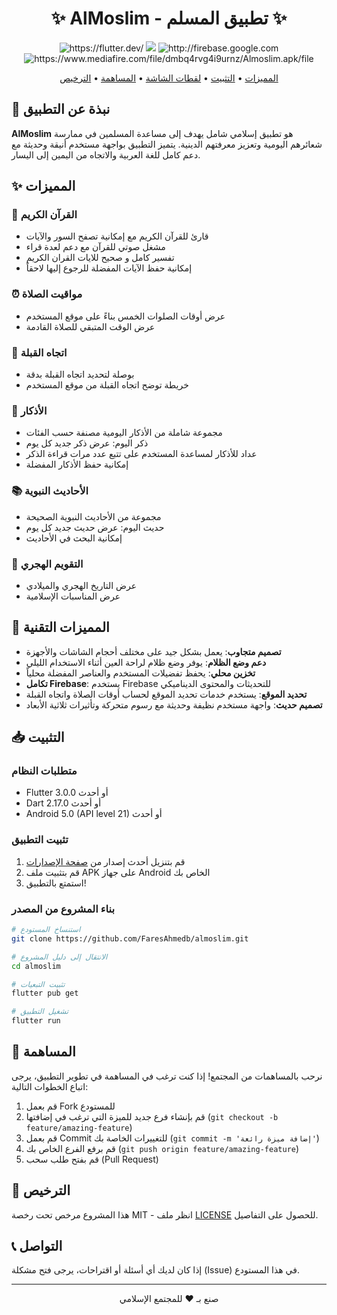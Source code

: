 <div align="center">
  <h1>✨ AlMoslim - تطبيق المسلم ✨</h1>

  <p>
    <img src="https://img.shields.io/badge/Flutter-02569B?style=for-the-badge&logo=flutter&logoColor=white" alt="https://flutter.dev/"/>
    <img src="https://flutter.dev/ alt="(http://dart.dev/)"/>
    <img src="https://img.shields.io/badge/Firebase-FFCA28?style=for-the-badge&logo=firebase&logoColor=black" alt="http://firebase.google.com"/>
    <img src="https://img.shields.io/badge/Android-3DDC84?style=for-the-badge&logo=android&logoColor=white" alt="https://www.mediafire.com/file/dmbq4rvg4i9urnz/Almoslim.apk/file"/>
    
  </p>

  <p>
    <a href="#المميزات">المميزات</a> •
    <a href="#التثبيت">التثبيت</a> •
    <a href="#لقطات-الشاشة">لقطات الشاشة</a> •
    <a href="#المساهمة">المساهمة</a> •
    <a href="#الترخيص">الترخيص</a>
  </p>
</div>

## 📱 نبذة عن التطبيق

**AlMoslim** هو تطبيق إسلامي شامل يهدف إلى مساعدة المسلمين في ممارسة شعائرهم اليومية وتعزيز معرفتهم الدينية. يتميز التطبيق بواجهة مستخدم أنيقة وحديثة مع دعم كامل للغة العربية والاتجاه من اليمين إلى اليسار.

## ✨ المميزات

### 📖 القرآن الكريم
- قارئ للقرآن الكريم مع إمكانية تصفح السور والآيات
- مشغل صوتي للقرآن مع دعم لعدة قراء
- تفسير كامل و صحيح للايات القران الكريم
- إمكانية حفظ الآيات المفضلة للرجوع إليها لاحقاً

### ⏰ مواقيت الصلاة
- عرض أوقات الصلوات الخمس بناءً على موقع المستخدم
- عرض الوقت المتبقي للصلاة القادمة

### 🧭 اتجاه القبلة
- بوصلة لتحديد اتجاه القبلة بدقة
- خريطة توضح اتجاه القبلة من موقع المستخدم

### 📿 الأذكار
- مجموعة شاملة من الأذكار اليومية مصنفة حسب الفئات
- ذكر اليوم: عرض ذكر جديد كل يوم
- عداد للأذكار لمساعدة المستخدم على تتبع عدد مرات قراءة الذكر
- إمكانية حفظ الأذكار المفضلة

### 📚 الأحاديث النبوية
- مجموعة من الأحاديث النبوية الصحيحة
- حديث اليوم: عرض حديث جديد كل يوم
- إمكانية البحث في الأحاديث

### 📅 التقويم الهجري
- عرض التاريخ الهجري والميلادي
- عرض المناسبات الإسلامية

## 🚀 المميزات التقنية

- **تصميم متجاوب**: يعمل بشكل جيد على مختلف أحجام الشاشات والأجهزة
- **دعم وضع الظلام**: يوفر وضع ظلام لراحة العين أثناء الاستخدام الليلي
- **تخزين محلي**: يحفظ تفضيلات المستخدم والعناصر المفضلة محلياً
- **تكامل Firebase**: يستخدم Firebase للتحديثات والمحتوى الديناميكي
- **تحديد الموقع**: يستخدم خدمات تحديد الموقع لحساب أوقات الصلاة واتجاه القبلة
- **تصميم حديث**: واجهة مستخدم نظيفة وحديثة مع رسوم متحركة وتأثيرات ثلاثية الأبعاد

## 📥 التثبيت

### متطلبات النظام
- Flutter 3.0.0 أو أحدث
- Dart 2.17.0 أو أحدث
- Android 5.0 (API level 21) أو أحدث


### تثبيت التطبيق
1. قم بتنزيل أحدث إصدار من [صفحة الإصدارات](https://github.com/FaresAhmedb/almoslim/releases)
2. قم بتثبيت ملف APK على جهاز Android الخاص بك
3. استمتع بالتطبيق!

### بناء المشروع من المصدر
```bash
# استنساخ المستودع
git clone https://github.com/FaresAhmedb/almoslim.git

# الانتقال إلى دليل المشروع
cd almoslim

# تثبيت التبعيات
flutter pub get

# تشغيل التطبيق
flutter run
```

## 🤝 المساهمة

نرحب بالمساهمات من المجتمع! إذا كنت ترغب في المساهمة في تطوير التطبيق، يرجى اتباع الخطوات التالية:

1. قم بعمل Fork للمستودع
2. قم بإنشاء فرع جديد للميزة التي ترغب في إضافتها (`git checkout -b feature/amazing-feature`)
3. قم بعمل Commit للتغييرات الخاصة بك (`git commit -m 'إضافة ميزة رائعة'`)
4. قم برفع الفرع الخاص بك (`git push origin feature/amazing-feature`)
5. قم بفتح طلب سحب (Pull Request)

## 📄 الترخيص

هذا المشروع مرخص تحت رخصة MIT - انظر ملف [LICENSE](LICENSE) للحصول على التفاصيل.

## 📞 التواصل

إذا كان لديك أي أسئلة أو اقتراحات، يرجى فتح مشكلة (Issue) في هذا المستودع.

---

<div align="center">
  <p>صنع بـ ❤️ للمجتمع الإسلامي</p>
</div>

